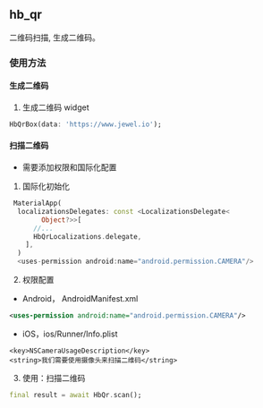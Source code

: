 ## hb_qr

二维码扫描, 生成二维码。

### 使用方法

#### 生成二维码

1. 生成二维码 widget

```dart
HbQrBox(data: 'https://www.jewel.io');
```

#### 扫描二维码

- 需要添加权限和国际化配置

1. 国际化初始化

```dart
 MaterialApp(
  localizationsDelegates: const <LocalizationsDelegate<
        Object?>>[
      //...
      HbQrLocalizations.delegate,
    ],
  )
  <uses-permission android:name="android.permission.CAMERA"/>
```

2. 权限配置

- Android， AndroidManifest.xml

```xml
<uses-permission android:name="android.permission.CAMERA"/>
```

- iOS，ios/Runner/Info.plist

```plist
<key>NSCameraUsageDescription</key>
<string>我们需要使用摄像头来扫描二维码</string>
```

3. 使用：扫描二维码

```dart
final result = await HbQr.scan();
```
